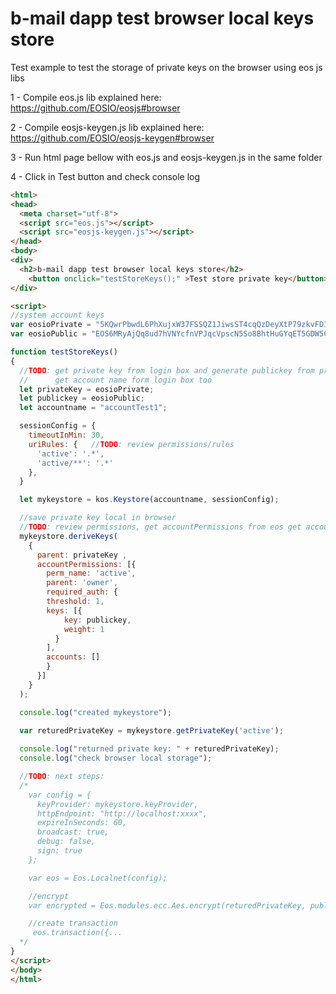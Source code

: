 # b-mail dapp test browser local keys store

Test example to test the storage of private keys on the browser using eos js libs

1 - Compile eos.js lib explained here: https://github.com/EOSIO/eosjs#browser

2 - Compile eosjs-keygen.js lib explained here: https://github.com/EOSIO/eosjs-keygen#browser

3 - Run html page bellow with eos.js and eosjs-keygen.js in the same folder

4 - Click in Test button and check console log


```html
<html>
<head>
  <meta charset="utf-8">
  <script src="eos.js"></script>
  <script src="eosjs-keygen.js"></script>
</head>
<body>
<div>
  <h2>b-mail dapp test browser local keys store</h2>
	<button onclick="testStoreKeys();" >Test store private key</button> Check console...
</div>

<script>
//system account keys
var eosioPrivate = "5KQwrPbwdL6PhXujxW37FSSQZ1JiwsST4cqQzDeyXtP79zkvFD3";
var eosioPublic = "EOS6MRyAjQq8ud7hVNYcfnVPJqcVpscN5So8BhtHuGYqET5GDW5CV";

function testStoreKeys() 
{ 
  //TODO: get private key from login box and generate publickey from private? For now using eosio system keys
  //      get account name form login box too
  let privateKey = eosioPrivate;
  let publickey = eosioPublic;
  let accountname = "accountTest1";

  sessionConfig = {
    timeoutInMin: 30,
    uriRules: {   //TODO: review permissions/rules
      'active': '.*',
      'active/**': '.*'
    },
  }

  let mykeystore = kos.Keystore(accountname, sessionConfig);

  //save private key local in browser
  //TODO: review permissions, get accountPermissions from eos get account api
  mykeystore.deriveKeys(
    { 
      parent: privateKey ,
      accountPermissions: [{
        perm_name: 'active',
        parent: 'owner',
        required_auth: {
        threshold: 1,
        keys: [{
            key: publickey,
            weight: 1
          }
        ],
        accounts: []
        }
      }]
    }
  );

  console.log("created mykeystore");
  
  var returedPrivateKey = mykeystore.getPrivateKey('active');

  console.log("returned private key: " + returedPrivateKey);
  console.log("check browser local storage");

  //TODO: next steps:
  /*
    var config = {
      keyProvider: mykeystore.keyProvider,
      httpEndpoint: "http://localhost:xxxx",
      expireInSeconds: 60,
      broadcast: true,
      debug: false,
      sign: true
    };

    var eos = Eos.Localnet(config);

    //encrypt
    var encrypted = Eos.modules.ecc.Aes.encrypt(returedPrivateKey, publicWifBob, text);

    //create transaction
     eos.transaction({...
  */
}
</script>
</body>
</html>
```
